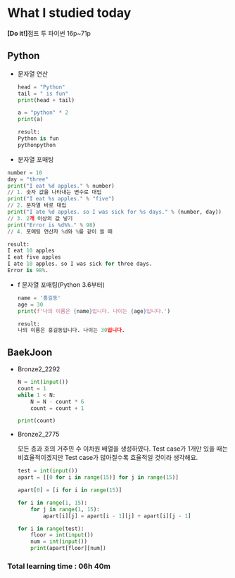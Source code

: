 <h1>What I studied today</h1>

<strong>[Do it!]</strong>점프 투 파이썬 16p~71p

<h2>Python</h2>

* 문자열 연산

  ```python
  head = "Python"
  tail = " is fun"
  print(head + tail)
  
  a = "python" * 2
  print(a)
  
  result:
  Python is fun
  pythonpython
  ```

*  문자열 포매팅

  ```python
  number = 10
  day = "three"
  print("I eat %d apples." % number)
  // 1. 숫자 값을 나타내는 변수로 대입
  print("I eat %s apples." % "five")
  // 2. 문자열 바로 대입
  print("I ate %d apples. so I was sick for %s days." % (number, day))
  // 3. 2개 이상의 값 넣기
  print("Error is %d%%." % 98)
  // 4. 포매팅 연산자 %d와 %를 같이 쓸 때
  
  result:
  I eat 10 apples
  I eat five apples
  I ate 10 apples. so I was sick for three days.
  Error is 98%.
  ```

* f 문자열 포매팅(Python 3.6부터)

  ```python
  name = '홍길동'
  age = 30
  print(f'나의 이름은 {name}입니다. 나이는 {age}입니다.')
  
  result:
  나의 이름은 홍길동입니다. 나이는 30입니다.
  ```

<h2>BaekJoon</h2>

* Bronze2_2292

  ```python
  N = int(input())
  count = 1
  while 1 < N:
      N = N - count * 6
      count = count + 1
  
  print(count)
  ```

  

* Bronze2_2775

  모든 층과 호의 거주민 수 이차원 배열을 생성하였다. Test case가 1개만 있을 때는 비효율적이겠지만 Test case가 많아질수록 효율적일 것이라 생각해요.

  ```python
  test = int(input())
  apart = [[0 for i in range(15)] for j in range(15)]
  
  apart[0] = [i for i in range(15)]
  
  for i in range(1, 15):
      for j in range(1, 15):
          apart[i][j] = apart[i - 1][j] + apart[i][j - 1]
  
  for i in range(test):
      floor = int(input())
      num = int(input())
      print(apart[floor][num])
  ```

  

<h3>Total learning time : 06h 40m</h3>
